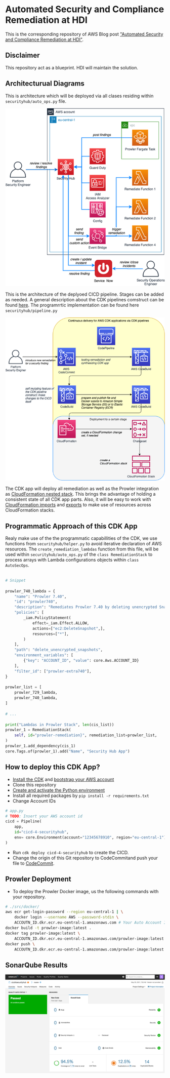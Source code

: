 # Automated Security and Compliance Remediation at HDI

This is the corresponding repository of AWS Blog post ["Automated Security and Compliance Remediation at HDI"](https://aws.amazon.com/blogs/devops/automated-security-and-compliance-remediation-at-hdi/).

## Disclaimer

This repository act as a blueprint. HDI will maintain the solution.

## Architecturual Diagrams

This is architecture which will be deployed via all clases residing within `securityhub/auto_ops.py` file.

![Overview](img/overview.png)

This is the architecture of the deplyoed CICD pipeline. Stages can be added as needed. A general description about the CDK pipelines comstruct can be found [here](https://aws.amazon.com/de/blogs/developer/cdk-pipelines-continuous-delivery-for-aws-cdk-applications/). The programrrtic implementation can be found here `securityhub/pipeline.py`

![Continuous delivery for AWS CDK applications](img/cicd.png)

The CDK app will deploy all remediation as well as the Prowler integration as [CloudFormation nested stack](https://docs.aws.amazon.com/AWSCloudFormation/latest/UserGuide/using-cfn-nested-stacks.html). This brings the advantage of holding a consistent state of all CDK app parts. Also, it will be easy to work with [CloudFormation imports](https://docs.aws.amazon.com/AWSCloudFormation/latest/UserGuide/resource-import.html) and [exports](https://docs.aws.amazon.com/AWSCloudFormation/latest/UserGuide/using-cfn-stack-exports.html) to make use of resources across CloudFormation stacks.

## Programmatic Approach of this CDK App

Realy make use of the the programmatic capabillities of the CDK, we use functions from `securityhub/helper.py` to avoid iterative declaration of AWS resources. The `create_remediation_lambdas` function from this file, will be used within `securityhub/auto_ops.py` of the `class RemediationStack` to process arrays with Lambda configurations objects within `class AutoSecOps`.

```Python

# Snippet

prowler_740_lambda = {
    "name": "Prowler 7.40",
    "id": "prowler740",
    "description": "Remediates Prowler 7.40 by deleting unencrypted Snapshots",
    "policies": [
        _iam.PolicyStatement(
            effect=_iam.Effect.ALLOW,
            actions=["ec2:DeleteSnapshot",],
            resources=["*"],
        )
    ],
    "path": "delete_unencrypted_snapshots",
    "environment_variables": [
        {"key": "ACCOUNT_ID", "value": core.Aws.ACCOUNT_ID}
    ],
    "filter_id": ["prowler-extra740"],
}

prowler_list = [
    prowler_729_lambda,
    prowler_740_lambda,
]

# ...

print("Lambdas in Prowler Stack", len(cis_list))
prowler_1 = RemediationStack(
    self, id="prowler-remediation}", remediation_list=prowler_list,
)
prowler_1.add_dependency(cis_1)
core.Tags.of(prowler_1).add("Name", "Security Hub App")

```

## How to deploy this CDK App?

* [Install the CDK](https://docs.aws.amazon.com/cdk/latest/guide/getting_started.html#getting_started_install) and [bootstrap your AWS account](https://docs.aws.amazon.com/cdk/latest/guide/getting_started.html#getting_started_bootstrap)
* Clone this repository
* [Create and activate the Python environment](https://python.land/virtual-environments/virtualenv)
* Install all required packages by `pip install -r requirements.txt`
* Change Account IDs

```python
# app.py
# TODO: Insert your AWS account id
cicd = Pipeline(
    app,
    id="cicd-4-securityhub",
    env= core.Environment(account="12345678910", region="eu-central-1"),
)
```

* Run `cdk deploy cicd-4-securityhub` to create the CICD.
* Change the origin of this Git repository to CodeCommitand push your file to [CodeCommit](https://docs.aws.amazon.com/codecommit/latest/userguide/how-to-migrate-repository-existing.html#how-to-migrate-existing-clone).

## Prowler Deployment

* To deploy the Prowler Docker image, us the following commands with your repository.

```bash
# ./src/docker/
aws ecr get-login-password --region eu-central-1 | \
    docker login --username AWS --password-stdin \
    ACCOUTN_ID.dkr.ecr.eu-central-1.amazonaws.com # Your Auto Account ID
docker build -t prowler-image:latest .
docker tag prowler-image:latest \
    ACCOUTN_ID.dkr.ecr.eu-central-1.amazonaws.com/prowler-image:latest
docker push \
    ACCOUTN_ID.dkr.ecr.eu-central-1.amazonaws.com/prowler-image:latest
```

## SonarQube Results

![](img/codequality.png)
